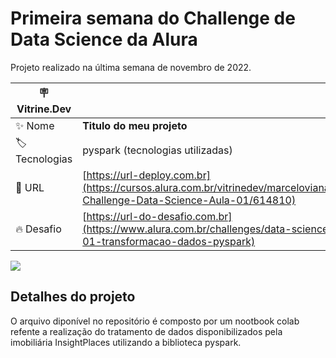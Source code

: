# Primeira semana do Challenge de Data Science da Alura

Projeto realizado na última semana de novembro de 2022.

| :placard: Vitrine.Dev |     |
| -------------  | --- |
| :sparkles: Nome        | **Titulo do meu projeto**
| :label: Tecnologias | pyspark (tecnologias utilizadas)
| :rocket: URL         | [https://url-deploy.com.br](https://cursos.alura.com.br/vitrinedev/marceloviana1991/project/-Challenge-Data-Science-Aula-01/614810)
| :fire: Desafio     | [https://url-do-desafio.com.br](https://www.alura.com.br/challenges/data-science-2/semana-01-transformacao-dados-pyspark)

<!-- Inserir imagem com a #vitrinedev ao final do link -->
![](https://images-ext-1.discordapp.net/external/VvLc8xexIGXQHZ1mpEPkLvvc1BMc1at31chLgq9BPsM/https/opengraph.githubassets.com/2402e271b7cf04f73aae0c5ff0c2166c849ee3ab92f54e6ca1d09281c2d9255a/marceloviana1991/-Challenge-Data-Science-Aula-01#vitrinedev)

## Detalhes do projeto

O arquivo diponível no repositório é composto por um nootbook colab refente a realização do tratamento de dados disponibilizados pela imobiliária InsightPlaces utilizando a biblioteca pyspark.

